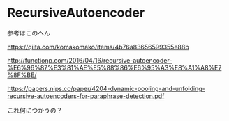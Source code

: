 # RecursiveAutoencoder

参考はこのへん

https://qiita.com/komakomako/items/4b76a83656599355e88b

http://functionp.com/2016/04/16/recursive-autoencoder-%E6%96%87%E3%81%AE%E5%88%86%E6%95%A3%E8%A1%A8%E7%8F%BE/

https://papers.nips.cc/paper/4204-dynamic-pooling-and-unfolding-recursive-autoencoders-for-paraphrase-detection.pdf

これ何につかうの？

